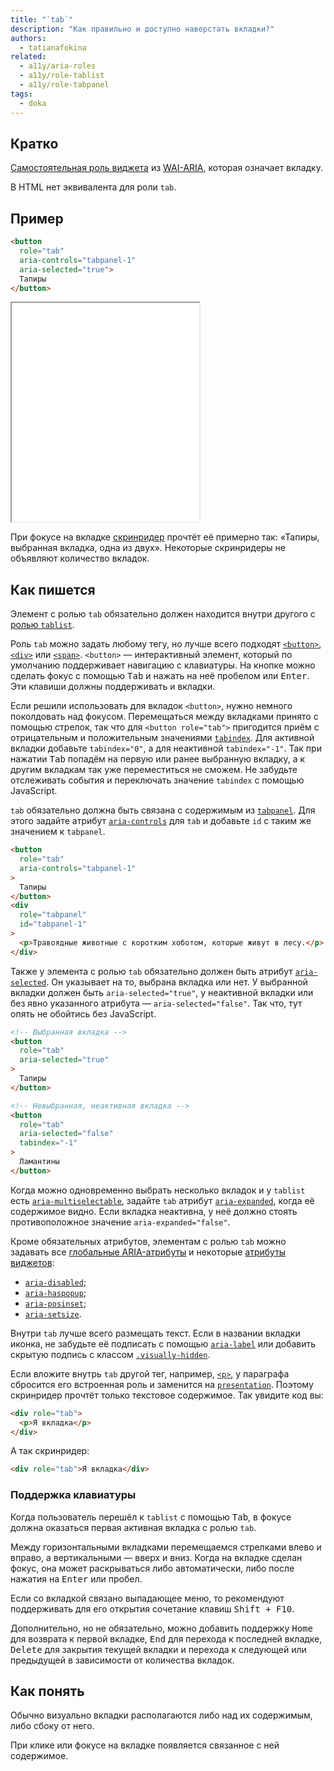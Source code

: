 ```yaml
---
title: "`tab`"
description: "Как правильно и доступно наверстать вкладки?"
authors:
  - tatianafokina
related:
  - a11y/aria-roles
  - a11y/role-tablist
  - a11y/role-tabpanel
tags:
  - doka
---
```


## Кратко

[Самостоятельная роль виджета](/a11y/aria-roles/#roli-vidzhetov) из [WAI-ARIA](/a11y/aria-intro/#specifikaciya), которая означает вкладку.

В HTML нет эквивалента для роли `tab`.

## Пример

```html
<button
  role="tab"
  aria-controls="tabpanel-1"
  aria-selected="true">
  Тапиры
</button>
```

<iframe title="button с ролью tab" src="demos/tabs/" height="350"></iframe>

При фокусе на вкладке [скринридер](/a11y/screenreaders/) прочтёт её примерно так: «Тапиры, выбранная вкладка, одна из двух». Некоторые скринридеры не объявляют количество вкладок.

## Как пишется

Элемент с ролью `tab` обязательно должен находится внутри другого с [ролью `tablist`](/a11y/role-tablist/).

Роль `tab` можно задать любому тегу, но лучше всего подходят [`<button>`](/html/button/), [`<div>`](/html/div/) или [`<span>`](/html/span/). `<button>` — интерактивный элемент, который по умолчанию поддерживает навигацию с клавиатуры. На кнопке можно сделать фокус с помощью <kbd>Tab</kbd> и нажать на неё пробелом или <kbd>Enter</kbd>. Эти клавиши должны поддерживать и вкладки.

Если решили использовать для вкладок `<button>`, нужно немного поколдовать над фокусом. Перемещаться между вкладками принято с помощью стрелок, так что для `<button role="tab">` пригодится приём с отрицательным и положительным значениями [`tabindex`](/html/global-attrs/#tabindex). Для активной вкладки добавьте `tabindex="0"`, а для неактивной `tabindex="-1"`. Так при нажатии <kbd>Tab</kbd> попадём на первую или ранее выбранную вкладку, а к другим вкладкам так уже переместиться не сможем. Не забудьте отслеживать события и переключать значение `tabindex` с помощью JavaScript.

`tab` обязательно должна быть связана с содержимым из [`tabpanel`](/a11y/role-tabpanel/). Для этого задайте атрибут [`aria-controls`](/a11y/aria-controls/) для `tab` и добавьте `id` с таким же значением к `tabpanel`.

```html
<button
  role="tab"
  aria-controls="tabpanel-1"
>
  Тапиры
</button>
<div
  role="tabpanel"
  id="tabpanel-1"
>
  <p>Травоядные животные с коротким хоботом, которые живут в лесу.</p>
</div>
```

Также у элемента с ролью `tab` обязательно должен быть атрибут [`aria-selected`](/a11y/aria-selected/). Он указывает на то, выбрана вкладка или нет. У выбранной вкладки должен быть `aria-selected="true"`, у неактивной вкладки или без явно указанного атрибута — `aria-selected="false"`. Так что, тут опять не обойтись без JavaScript.

```html
<!-- Выбранная вкладка -->
<button
  role="tab"
  aria-selected="true"
>
  Тапиры
</button>

<!-- Невыбранная, неактивная вкладка -->
<button
  role="tab"
  aria-selected="false"
  tabindex="-1"
>
  Ламантины
</button>
```

Когда можно одновременно выбрать несколько вкладок и у `tablist` есть [`aria-multiselectable`](/a11y/aria-multiselectable/), задайте `tab` атрибут [`aria-expanded`](/a11y/aria-expanded/), когда её содержимое видно. Если вкладка неактивна, у неё должно стоять противоположное значение `aria-expanded="false"`.

Кроме обязательных атрибутов, элементам с ролью `tab` можно задавать все [глобальные ARIA-атрибуты](/a11y/aria-attrs/#globalnye-atributy) и некоторые [атрибуты виджетов](/a11y/aria-attrs/#atributy-vidzhetov):

- [`aria-disabled`](/a11y/aria-disabled/);
- [`aria-haspopup`](/a11y/aria-haspopup/);
- [`aria-posinset`](/a11y/aria-posinset/);
- [`aria-setsize`](/a11y/aria-setsize/).

Внутри `tab` лучше всего размещать текст. Если в названии вкладки иконка, не забудьте её подписать с помощью [`aria-label`](/a11y/aria-label/) или добавить скрытую подпись с классом [`.visually-hidden`](/a11y/content-hidden/#klassy-.visually-hidden-.sr-only-.off-screen).

Если вложите внутрь `tab` другой тег, например, [`<р>`](/html/p/), у параграфа сбросится его встроенная роль и заменится на [`presentation`](/a11y/role-presentation-none/). Поэтому скринридер прочтёт только текстовое содержимое. Так увидите код вы:

```html
<div role="tab">
  <p>Я вкладка</p>
</div>
```

А так скринридер:

```html
<div role="tab">Я вкладка</div>
```

### Поддержка клавиатуры

Когда пользователь перешёл к `tablist` с помощью <kbd>Tab</kbd>, в фокусе должна оказаться первая активная вкладка с ролью `tab`.

Между горизонтальными вкладками перемещаемся стрелками влево и вправо, а вертикальными — вверх и вниз. Когда на вкладке сделан фокус, она может раскрываться либо автоматически, либо после нажатия на <kbd>Enter</kbd> или пробел.

Если со вкладкой связано выпадающее меню, то рекомендуют поддерживать для его открытия сочетание клавиш <kbd>Shift + F10</kbd>.

Дополнительно, но не обязательно, можно добавить поддержку <kbd>Home</kbd> для возврата к первой вкладке, <kbd>End</kbd> для перехода к последней вкладке, <kbd>Delete</kbd> для закрытия текущей вкладки и перехода к следующей или предыдущей в зависимости от количества вкладок.

## Как понять

Обычно визуально вкладки располагаются либо над их содержимым, либо сбоку от него.

При клике или фокусе на вкладке появляется связанное с ней содержимое.
